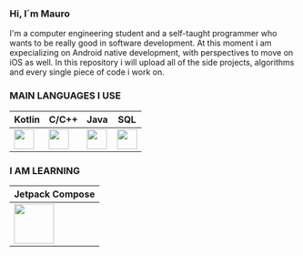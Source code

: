 ### Hi, I´m Mauro

I'm a computer engineering student and a self-taught programmer who wants to be really good in software development. At this moment i am expecializing on Android native development, with perspectives to move on iOS as well. In this repository i will upload all of the side projects, algorithms and every single piece of code i work on.

### MAIN LANGUAGES I USE

| Kotlin  | C/C++ | Java | SQL | 
| ------------- | ------------- |------------- | ------------- |
| <img height="35px" src="https://upload.wikimedia.org/wikipedia/commons/0/06/Kotlin_Icon.svg">  | <img height="35px" src="https://upload.wikimedia.org/wikipedia/commons/1/18/ISO_C%2B%2B_Logo.svg"> |  <img height="35px" src="https://www.svgrepo.com/show/184143/java.svg"> | <img height="35px" src="https://symbols.getvecta.com/stencil_28/61_sql-database-generic.90b41636a8.svg"> 


### I AM LEARNING

|Jetpack Compose| 
|-------------|
|    <img height="70px" src="https://tabris.com/wp-content/uploads/2021/06/jetpack-compose-icon_RGB.png">|
